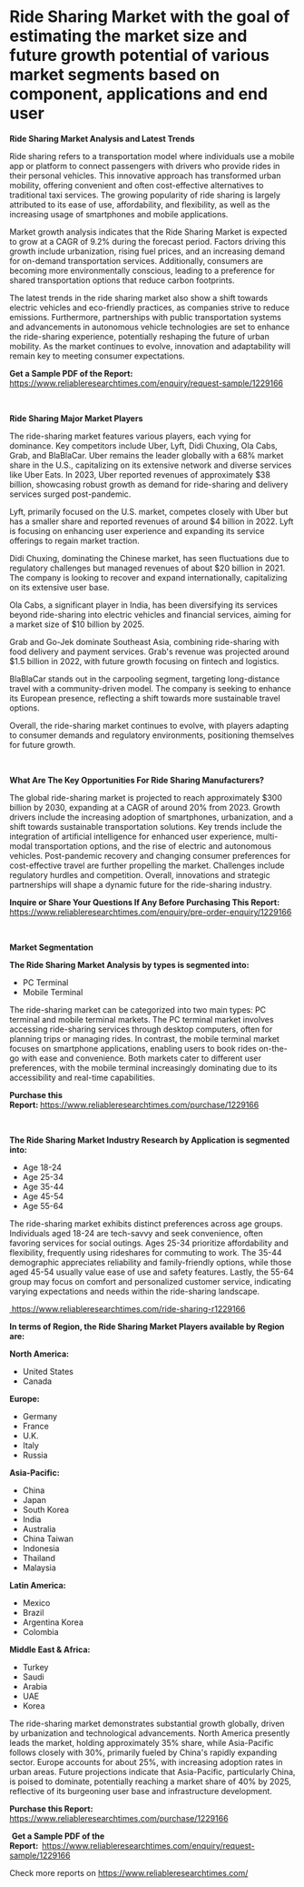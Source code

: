 <p><h1>Ride Sharing Market with the goal of estimating the market size and future growth potential of various market segments based on component, applications and end user</h1></p><p><strong>Ride Sharing Market Analysis and Latest Trends</strong></p>
<p><p>Ride sharing refers to a transportation model where individuals use a mobile app or platform to connect passengers with drivers who provide rides in their personal vehicles. This innovative approach has transformed urban mobility, offering convenient and often cost-effective alternatives to traditional taxi services. The growing popularity of ride sharing is largely attributed to its ease of use, affordability, and flexibility, as well as the increasing usage of smartphones and mobile applications.</p><p>Market growth analysis indicates that the Ride Sharing Market is expected to grow at a CAGR of 9.2% during the forecast period. Factors driving this growth include urbanization, rising fuel prices, and an increasing demand for on-demand transportation services. Additionally, consumers are becoming more environmentally conscious, leading to a preference for shared transportation options that reduce carbon footprints. </p><p>The latest trends in the ride sharing market also show a shift towards electric vehicles and eco-friendly practices, as companies strive to reduce emissions. Furthermore, partnerships with public transportation systems and advancements in autonomous vehicle technologies are set to enhance the ride-sharing experience, potentially reshaping the future of urban mobility. As the market continues to evolve, innovation and adaptability will remain key to meeting consumer expectations.</p></p>
<p><strong>Get a Sample PDF of the Report:&nbsp;</strong> <a href="https://www.reliableresearchtimes.com/enquiry/request-sample/1229166?utm_campaign=2222&utm_medium=2&utm_source=Github&utm_content=ia&utm_term=10032025&utm_id=ride-sharing">https://www.reliableresearchtimes.com/enquiry/request-sample/1229166</a></p>
<p>&nbsp;</p>
<p><strong>Ride Sharing Major Market Players</strong></p>
<p><p>The ride-sharing market features various players, each vying for dominance. Key competitors include Uber, Lyft, Didi Chuxing, Ola Cabs, Grab, and BlaBlaCar. Uber remains the leader globally with a 68% market share in the U.S., capitalizing on its extensive network and diverse services like Uber Eats. In 2023, Uber reported revenues of approximately $38 billion, showcasing robust growth as demand for ride-sharing and delivery services surged post-pandemic.</p><p>Lyft, primarily focused on the U.S. market, competes closely with Uber but has a smaller share and reported revenues of around $4 billion in 2022. Lyft is focusing on enhancing user experience and expanding its service offerings to regain market traction.</p><p>Didi Chuxing, dominating the Chinese market, has seen fluctuations due to regulatory challenges but managed revenues of about $20 billion in 2021. The company is looking to recover and expand internationally, capitalizing on its extensive user base.</p><p>Ola Cabs, a significant player in India, has been diversifying its services beyond ride-sharing into electric vehicles and financial services, aiming for a market size of $10 billion by 2025.</p><p>Grab and Go-Jek dominate Southeast Asia, combining ride-sharing with food delivery and payment services. Grab's revenue was projected around $1.5 billion in 2022, with future growth focusing on fintech and logistics.</p><p>BlaBlaCar stands out in the carpooling segment, targeting long-distance travel with a community-driven model. The company is seeking to enhance its European presence, reflecting a shift towards more sustainable travel options.</p><p>Overall, the ride-sharing market continues to evolve, with players adapting to consumer demands and regulatory environments, positioning themselves for future growth.</p></p>
<p>&nbsp;</p>
<p><strong>What Are The Key Opportunities For Ride Sharing Manufacturers?</strong></p>
<p><p>The global ride-sharing market is projected to reach approximately $300 billion by 2030, expanding at a CAGR of around 20% from 2023. Growth drivers include the increasing adoption of smartphones, urbanization, and a shift towards sustainable transportation solutions. Key trends include the integration of artificial intelligence for enhanced user experience, multi-modal transportation options, and the rise of electric and autonomous vehicles. Post-pandemic recovery and changing consumer preferences for cost-effective travel are further propelling the market. Challenges include regulatory hurdles and competition. Overall, innovations and strategic partnerships will shape a dynamic future for the ride-sharing industry.</p></p>
<p><strong>Inquire or Share Your Questions If Any Before Purchasing This Report:</strong> <a href="https://www.reliableresearchtimes.com/enquiry/pre-order-enquiry/1229166?utm_campaign=2222&utm_medium=2&utm_source=Github&utm_content=ia&utm_term=10032025&utm_id=ride-sharing">https://www.reliableresearchtimes.com/enquiry/pre-order-enquiry/1229166</a></p>
<p>&nbsp;</p>
<p><strong>Market Segmentation</strong></p>
<p><strong>The Ride Sharing Market Analysis by types is segmented into:</strong></p>
<p><ul><li>PC Terminal</li><li>Mobile Terminal</li></ul></p>
<p><p>The ride-sharing market can be categorized into two main types: PC terminal and mobile terminal markets. The PC terminal market involves accessing ride-sharing services through desktop computers, often for planning trips or managing rides. In contrast, the mobile terminal market focuses on smartphone applications, enabling users to book rides on-the-go with ease and convenience. Both markets cater to different user preferences, with the mobile terminal increasingly dominating due to its accessibility and real-time capabilities.</p></p>
<p><strong>Purchase this Report:&nbsp;</strong><a href="https://www.reliableresearchtimes.com/purchase/1229166?utm_campaign=2222&utm_medium=2&utm_source=Github&utm_content=ia&utm_term=10032025&utm_id=ride-sharing">https://www.reliableresearchtimes.com/purchase/1229166</a></p>
<p>&nbsp;</p>
<p><strong>The Ride Sharing Market Industry Research by Application is segmented into:</strong></p>
<p><ul><li>Age 18-24</li><li>Age 25-34</li><li>Age 35-44</li><li>Age 45-54</li><li>Age 55-64</li></ul></p>
<p><p>The ride-sharing market exhibits distinct preferences across age groups. Individuals aged 18-24 are tech-savvy and seek convenience, often favoring services for social outings. Ages 25-34 prioritize affordability and flexibility, frequently using rideshares for commuting to work. The 35-44 demographic appreciates reliability and family-friendly options, while those aged 45-54 usually value ease of use and safety features. Lastly, the 55-64 group may focus on comfort and personalized customer service, indicating varying expectations and needs within the ride-sharing landscape.</p></p>
<p><a href="https://www.reliableresearchtimes.com/ride-sharing-r1229166?utm_campaign=2222&utm_medium=2&utm_source=Github&utm_content=ia&utm_term=10032025&utm_id=ride-sharing">&nbsp;https://www.reliableresearchtimes.com/ride-sharing-r1229166</a></p>
<p><strong>In terms of Region, the Ride Sharing Market Players available by Region are:</strong></p>
<p>
    <p> <strong> North America: </strong>
        <ul>
            <li>United States</li>
            <li>Canada</li>
        </ul>
        </p> 
    <p> <strong> Europe: </strong>
        <ul>
            <li>Germany</li>
            <li>France</li>
            <li>U.K.</li>
            <li>Italy</li>
            <li>Russia</li>
        </ul>
        </p> 
    <p> <strong> Asia-Pacific: </strong>
        <ul>
            <li>China</li>
            <li>Japan</li>
            <li>South Korea</li>
            <li>India</li>
            <li>Australia</li>
            <li>China Taiwan</li>
            <li>Indonesia</li>
            <li>Thailand</li>
            <li>Malaysia</li>
        </ul>
        </p> 
    <p> <strong> Latin America: </strong>
        <ul>
            <li>Mexico</li>
            <li>Brazil</li>
            <li>Argentina Korea</li>
            <li>Colombia</li>
        </ul>
        </p> 
    <p> <strong> Middle East & Africa: </strong>
        <ul>
            <li>Turkey</li>
            <li>Saudi</li>
            <li>Arabia</li>
            <li>UAE</li>
            <li>Korea</li>
        </ul>
    </p>
    </p>
<p><p>The ride-sharing market demonstrates substantial growth globally, driven by urbanization and technological advancements. North America presently leads the market, holding approximately 35% share, while Asia-Pacific follows closely with 30%, primarily fueled by China's rapidly expanding sector. Europe accounts for about 25%, with increasing adoption rates in urban areas. Future projections indicate that Asia-Pacific, particularly China, is poised to dominate, potentially reaching a market share of 40% by 2025, reflective of its burgeoning user base and infrastructure development.</p></p>
<p><strong>Purchase this Report: </strong><a href="https://www.reliableresearchtimes.com/purchase/1229166?utm_campaign=2222&utm_medium=2&utm_source=Github&utm_content=ia&utm_term=10032025&utm_id=ride-sharing">https://www.reliableresearchtimes.com/purchase/1229166</a></p>
<p>&nbsp;<strong>Get a Sample PDF of the Report:&nbsp;&nbsp;</strong><a href="https://www.reliableresearchtimes.com/enquiry/request-sample/1229166?utm_campaign=2222&utm_medium=2&utm_source=Github&utm_content=ia&utm_term=10032025&utm_id=ride-sharing">https://www.reliableresearchtimes.com/enquiry/request-sample/1229166</a></p>
<p><strong></strong></p>
<p>Check more reports on <a href="https://www.reliableresearchtimes.com/?utm_campaign=2222&utm_medium=2&utm_source=Github&utm_content=ia&utm_term=10032025&utm_id=ride-sharing">https://www.reliableresearchtimes.com/</a></p>